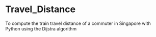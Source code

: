 # Travel_Distance
To compute the train travel distance of a commuter in Singapore with Python using the Dijstra algorithm
